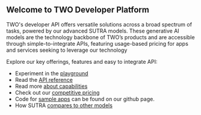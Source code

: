 ## Welcome to TWO Developer Platform 

TWO's developer API offers versatile solutions across a broad spectrum of tasks, powered by our advanced SUTRA models. These generative AI models are the technology backbone of TWO’s products and are accessible through simple-to-integrate APIs, featuring usage-based pricing for apps and services seeking to leverage our technology

Explore our key offerings, features and easy to integrate API:

- Experiment in the [playground](https://playground.two.ai)
- Read the [API reference]([api-reference](https://docs.two.ai/api-reference/introduction))
- Read more [about capabilities](https://docs.two.ai/capabilities/multilingual)
- Check out our [competitive pricing](https://share.two.ai/sutrapricing)
- Code for [sample apps](https://github.com/TwoResearch/sutra-examples) can be found on our github page.
- How SUTRA [compares to other models](https://docs.two.ai/comparisons/sutravsgpt)


<!--

**Here are some ideas to get you started:**

🙋‍♀️ A short introduction - what is your organization all about?
🌈 Contribution guidelines - how can the community get involved?
👩‍💻 Useful resources - where can the community find your docs? Is there anything else the community should know?
🍿 Fun facts - what does your team eat for breakfast?
🧙 Remember, you can do mighty things with the power of [Markdown](https://docs.github.com/github/writing-on-github/getting-started-with-writing-and-formatting-on-github/basic-writing-and-formatting-syntax)
-->

